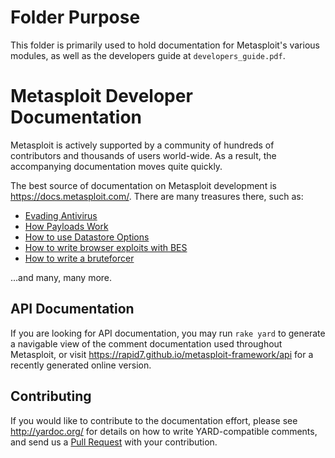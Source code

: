 # Folder Purpose
This folder is primarily used to hold documentation for Metasploit's various modules, as well as the developers guide
at `developers_guide.pdf`.

# Metasploit Developer Documentation

Metasploit is actively supported by a community of hundreds of
contributors and thousands of users world-wide. As a result, the
accompanying documentation moves quite quickly.

The best source of documentation on Metasploit development is
https://docs.metasploit.com/. There are many
treasures there, such as:

  * [Evading Antivirus](https://docs.metasploit.com/docs/using-metasploit/intermediate/evading-anti-virus.html)
  * [How Payloads Work](https://docs.metasploit.com/docs/using-metasploit/basics/how-payloads-work.html)
  * [How to use Datastore Options](https://docs.metasploit.com/docs/development/developing-modules/module-metadata/how-to-use-datastore-options.html)
  * [How to write browser exploits with BES](https://docs.metasploit.com/docs/development/developing-modules/libraries/http/how-to-write-a-browser-exploit-using-browserexploitserver.html)
  * [How to write a bruteforcer](https://docs.metasploit.com/docs/development/developing-modules/libraries/how-to-use-msf-auxiliary-authbrute-to-write-a-bruteforcer.html)

...and many, many more.

## API Documentation

If you are looking for API documentation, you may run `rake yard` to
generate a navigable view of the comment documentation used throughout
Metasploit, or visit https://rapid7.github.io/metasploit-framework/api
for a recently generated online version.

## Contributing

If you would like to contribute to the documentation effort, please see
http://yardoc.org/ for details on how to write YARD-compatible comments,
and send us a [Pull Request](https://github.com/rapid7/metasploit-framework/pulls)
with your contribution.

